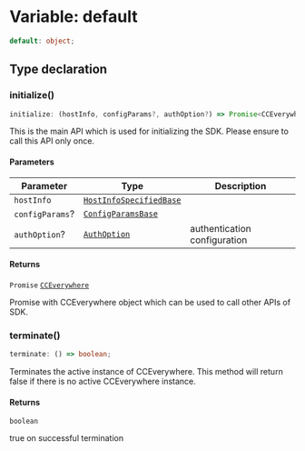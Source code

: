 # Variable: default

```ts
default: object;
```

## Type declaration

### initialize()

```ts
initialize: (hostInfo, configParams?, authOption?) => Promise<CCEverywhere>;
```

This is the main API which is used for initializing the SDK.
Please ensure to call this API only once.

#### Parameters

| Parameter | Type | Description |
| ------ | ------ | ------ |
| `hostInfo` | [`HostInfoSpecifiedBase`](../../../../../shared/src/types/HostInfo.types/interfaces/host-info-specified-base.md) |  |
| `configParams`? | [`ConfigParamsBase`](../../../../../shared/src/types/HostInfo.types/interfaces/config-params-base.md) |  |
| `authOption`? | [`AuthOption`](../../../../../shared/src/types/Authentication.types/type-aliases/auth-option.md) | authentication configuration |

#### Returns

`Promise` [`CCEverywhere`](../classes/cc-everywhere.md)

Promise with CCEverywhere object which can be used to call other APIs of SDK.

### terminate()

```ts
terminate: () => boolean;
```

Terminates the active instance of CCEverywhere.
This method will return false if there is no active CCEverywhere instance.

#### Returns

`boolean`

true on successful termination
